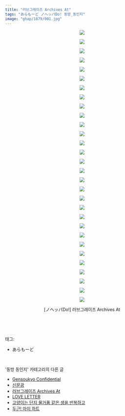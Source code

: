 ```yaml
---
title: "러브그레이즈 Archives At"
tags: "あらもーど ノヘッパDo! 동방_동인지"
image: "ghap/1879/001.jpg"
---
```

<div class="article">
<p style="text-align: center; clear: none; float: none;"><img src="{{ site.nasurl }}/ghap/1879/001.jpg"/></p>
<p style="text-align: center; clear: none; float: none;"><img src="{{ site.nasurl }}/ghap/1879/002.jpg"/></p>
<p style="text-align: center; clear: none; float: none;"><img src="{{ site.nasurl }}/ghap/1879/003.jpg"/></p>
<p style="text-align: center; clear: none; float: none;"><img src="{{ site.nasurl }}/ghap/1879/004.jpg"/></p>
<p style="text-align: center; clear: none; float: none;"><img src="{{ site.nasurl }}/ghap/1879/005.jpg"/></p>
<p style="text-align: center; clear: none; float: none;"><img src="{{ site.nasurl }}/ghap/1879/006.jpg"/></p>
<p style="text-align: center; clear: none; float: none;"><img src="{{ site.nasurl }}/ghap/1879/007.jpg"/></p>
<p style="text-align: center; clear: none; float: none;"><img src="{{ site.nasurl }}/ghap/1879/008.jpg"/></p>
<p style="text-align: center; clear: none; float: none;"><img src="{{ site.nasurl }}/ghap/1879/009.jpg"/></p>
<p style="text-align: center; clear: none; float: none;"><img src="{{ site.nasurl }}/ghap/1879/010.jpg"/></p>
<p style="text-align: center; clear: none; float: none;"><img src="{{ site.nasurl }}/ghap/1879/011.jpg"/></p>
<p style="text-align: center; clear: none; float: none;"><img src="{{ site.nasurl }}/ghap/1879/012.jpg"/></p>
<p style="text-align: center; clear: none; float: none;"><img src="{{ site.nasurl }}/ghap/1879/013.jpg"/></p>
<p style="text-align: center; clear: none; float: none;"><img src="{{ site.nasurl }}/ghap/1879/014.jpg"/></p>
<p style="text-align: center; clear: none; float: none;"><img src="{{ site.nasurl }}/ghap/1879/015.jpg"/></p>
<p style="text-align: center; clear: none; float: none;"><img src="{{ site.nasurl }}/ghap/1879/016.jpg"/></p>
<p style="text-align: center; clear: none; float: none;"><img src="{{ site.nasurl }}/ghap/1879/017.jpg"/></p>
<p style="text-align: center; clear: none; float: none;"><img src="{{ site.nasurl }}/ghap/1879/018.jpg"/></p>
<p style="text-align: center; clear: none; float: none;"><img src="{{ site.nasurl }}/ghap/1879/019.jpg"/></p>
<p style="text-align: center; clear: none; float: none;"><img src="{{ site.nasurl }}/ghap/1879/020.jpg"/></p>
<p style="text-align: center; clear: none; float: none;"><img src="{{ site.nasurl }}/ghap/1879/021.jpg"/></p>
<p style="text-align: center; clear: none; float: none;"><img src="{{ site.nasurl }}/ghap/1879/022.jpg"/></p>
<p style="text-align: center; clear: none; float: none;"><img src="{{ site.nasurl }}/ghap/1879/023.jpg"/></p>
<p style="text-align: center; clear: none; float: none;"><img src="{{ site.nasurl }}/ghap/1879/024.jpg"/></p>
<p style="text-align: center; clear: none; float: none;"><img src="{{ site.nasurl }}/ghap/1879/025.jpg"/></p>
<p style="text-align: center; clear: none; float: none;"><img src="{{ site.nasurl }}/ghap/1879/026.jpg"/></p>
<p style="text-align: center; clear: none; float: none;"><img src="{{ site.nasurl }}/ghap/1879/027.jpg"/></p>
<p style="text-align: center; clear: none; float: none;"><img src="{{ site.nasurl }}/ghap/1879/028.jpg"/></p>
<p style="text-align: center; clear: none; float: none;"><img src="{{ site.nasurl }}/ghap/1879/029.jpg"/></p>
<p style="text-align: center; clear: none; float: none;"><img src="{{ site.nasurl }}/ghap/1879/030.jpg"/></p>
<p style="text-align: center; clear: none; float: none;">[ノヘッパDo!] 러브그레이즈 Archives At</p>
<p><br/></p>
</div><br/>
<div class="tagTrail">
<p>태그: </p>
<ul>
<li>あらもーど</li>
</ul>
</div><br/>
<div class="another">
<p>'동방 동인지' 카테고리의 다른 글</p>
<ul>
<li><a href="/2016-08-28-ghap_1882">Gensoukyo Confidential</a></li>
<li><a href="/2016-08-28-ghap_1880">신문광</a></li>
<li><a href="/2016-08-28-ghap_1879">러브그레이즈 Archives At</a></li>
<li><a href="/2016-08-28-ghap_1878">LOVE LETTER</a></li>
<li><a href="/2016-08-27-ghap_1877">고양이는 단지 물거품 같은 생을 반복하고</a></li>
<li><a href="/2016-08-27-ghap_1876">두근! 마이 하트</a></li>
</ul>
</div><br/>
<div class="cb_module cb_fluid">
<div class="cb_wrt cb_profile">
</div><!-- commentList close -->
</div><br/>
